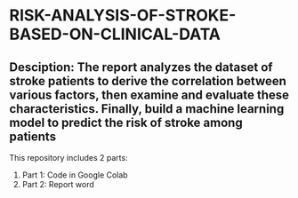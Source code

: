 # RISK-ANALYSIS-OF-STROKE-BASED-ON-CLINICAL-DATA
## Desciption: The report analyzes the dataset of stroke patients to derive the correlation between various factors, then examine and evaluate these characteristics. Finally, build a machine learning model to predict the risk of stroke among patients
This repository includes 2 parts:
1. Part 1: Code in Google Colab
2. Part 2: Report word
